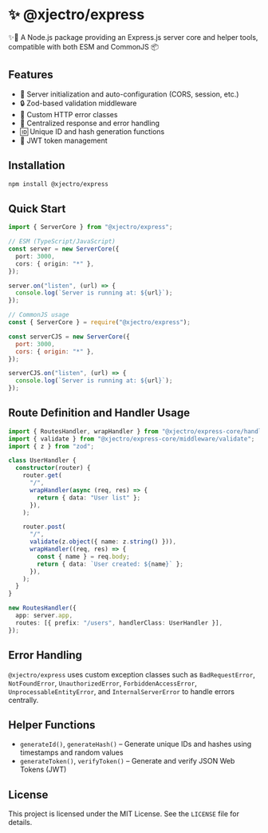 # ✨ **@xjectro/express**

✨🚀 A Node.js package providing an Express.js server core and helper tools, compatible with both ESM and CommonJS 📦

## Features

- 🚀 Server initialization and auto-configuration (CORS, session, etc.)
- 🔒 Zod-based validation middleware
- 🚨 Custom HTTP error classes
- 💬 Centralized response and error handling
- 🆔 Unique ID and hash generation functions
- 🔑 JWT token management

## Installation

```bash
npm install @xjectro/express
```

## Quick Start

```typescript
import { ServerCore } from "@xjectro/express";

// ESM (TypeScript/JavaScript)
const server = new ServerCore({
  port: 3000,
  cors: { origin: "*" },
});

server.on("listen", (url) => {
  console.log(`Server is running at: ${url}`);
});
```

```javascript
// CommonJS usage
const { ServerCore } = require("@xjectro/express");

const serverCJS = new ServerCore({
  port: 3000,
  cors: { origin: "*" },
});

serverCJS.on("listen", (url) => {
  console.log(`Server is running at: ${url}`);
});
```

## Route Definition and Handler Usage

```typescript
import { RoutesHandler, wrapHandler } from "@xjectro/express-core/handlers";
import { validate } from "@xjectro/express-core/middleware/validate";
import { z } from "zod";

class UserHandler {
  constructor(router) {
    router.get(
      "/",
      wrapHandler(async (req, res) => {
        return { data: "User list" };
      }),
    );

    router.post(
      "/",
      validate(z.object({ name: z.string() })),
      wrapHandler((req, res) => {
        const { name } = req.body;
        return { data: `User created: ${name}` };
      }),
    );
  }
}

new RoutesHandler({
  app: server.app,
  routes: [{ prefix: "/users", handlerClass: UserHandler }],
});
```

## Error Handling

`@xjectro/express` uses custom exception classes such as `BadRequestError`, `NotFoundError`, `UnauthorizedError`, `ForbiddenAccessError`, `UnprocessableEntityError`, and `InternalServerError` to handle errors centrally.

## Helper Functions

- `generateId()`, `generateHash()` – Generate unique IDs and hashes using timestamps and random values
- `generateToken()`, `verifyToken()` – Generate and verify JSON Web Tokens (JWT)

## License

This project is licensed under the MIT License. See the `LICENSE` file for details.
